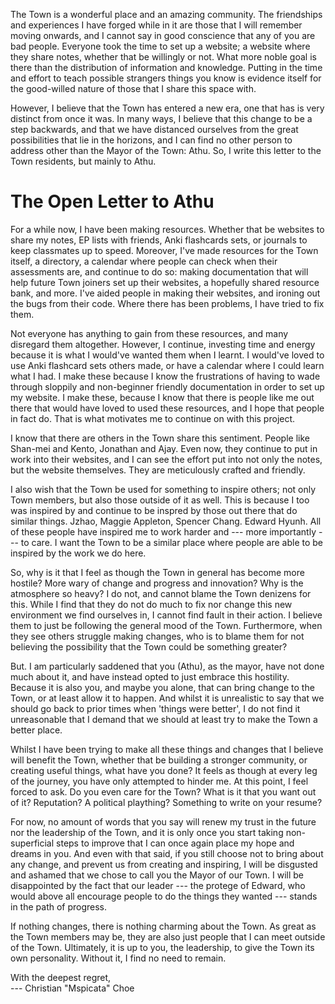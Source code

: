 The Town is a wonderful place and an amazing community. The friendships and experiences I have forged while in it are those that I will remember moving onwards, and I cannot say in good conscience that any of you are bad people. Everyone took the time to set up a website; a website where they share notes, whether that be willingly or not. What more noble goal is there than the distribution of information and knowledge. Putting in the time and effort to teach possible strangers things you know is evidence itself for the good-willed nature of those that I share this space with.

However, I believe that the Town has entered a new era, one that has is very distinct from once it was. In many ways, I believe that this change to be a step backwards, and that we have distanced ourselves from the great possibilities that lie in the horizons, and I can find no other person to address other than the Mayor of the Town: Athu. So, I write this letter to the Town residents, but mainly to Athu.

# The Open Letter to Athu

For a while now, I have been making resources. Whether that be websites to share my notes, EP lists with friends, Anki flashcards sets, or journals to keep classmates up to speed. Moreover, I've made resources for the Town itself, a directory, a calendar where people can check when their assessments are, and continue to do so: making documentation that will help future Town joiners set up their websites, a hopefully shared resource bank, and more. I've aided people in making their websites, and ironing out the bugs from their code. Where there has been problems, I have tried to fix them.

Not everyone has anything to gain from these resources, and many disregard them altogether. However, I continue, investing time and energy because it is what I would've wanted them when I learnt. I would've loved to use Anki flashcard sets others made, or have a calendar where I could learn what I had. I make these because I know the frustrations of having to wade through sloppily and non-beginner friendly documentation in order to set up my website. I make these, because I know that there is people like me out there that would have loved to used these resources, and I hope that people in fact do. That is what motivates me to continue on with this project.

I know that there are others in the Town share this sentiment. People like Shan-mei and Kento, Jonathan and Ajay. Even now, they continue to put in work into their websites, and I can see the effort put into not only the notes, but the website themselves. They are meticulously crafted and friendly.

I also wish that the Town be used for something to inspire others; not only Town members, but also those outside of it as well. This is because I too was inspired by and continue to be inspred by those out there that do similar things. Jzhao, Maggie Appleton, Spencer Chang. Edward Hyunh. All of these people have inspired me to work harder and --- more importantly --- to care. I want the Town to be a similar place where people are able to be inspired by the work we do here.

So, why is it that I feel as though the Town in general has become more hostile? More wary of change and progress and innovation? Why is the atmosphere so heavy? I do not, and cannot blame the Town denizens for this. While I find that they do not do much to fix nor change this new environment we find ourselves in, I cannot find fault in their action. I believe them to just be following the general mood of the Town. Furthermore, when they see others struggle making changes, who is to blame them for not believing the possibility that the Town could be something greater?

But. I am particularly saddened that you (Athu), as the mayor, have not done much about it, and have instead opted to just embrace this hostility. Because it is also you, and maybe you alone, that can bring change to the Town, or at least allow it to happen. And whilst it is unrealistic to say that we should go back to prior times when 'things were better', I do not find it unreasonable that I demand that we should at least try to make the Town a better place.

Whilst I have been trying to make all these things and changes that I believe will benefit the Town, whether that be building a stronger community, or creating useful things, what have you done? It feels as though at every leg of the journey, you have only attempted to hinder me. At this point, I feel forced to ask. Do you even care for the Town? What is it that you want out of it? Reputation? A political plaything? Something to write on your resume?

For now, no amount of words that you say will renew my trust in the future nor the leadership of the Town, and it is only once you start taking non-superficial steps to improve that I can once again place my hope and dreams in you. And even with that said, if you still choose not to bring about any change, and prevent us from creating and inspiring, I will be disgusted and ashamed that we chose to call you the Mayor of our Town. I will be disappointed by the fact that our leader --- the protege of Edward, who would above all encourage people to do the things they wanted --- stands in the path of progress.

If nothing changes, there is nothing charming about the Town. As great as the Town members may be, they are also just people that I can meet outside of the Town. Ultimately, it is up to you, the leadership, to give the Town its own personality. Without it, I find no need to remain.

With the deepest regret,   
--- Christian "Mspicata" Choe
